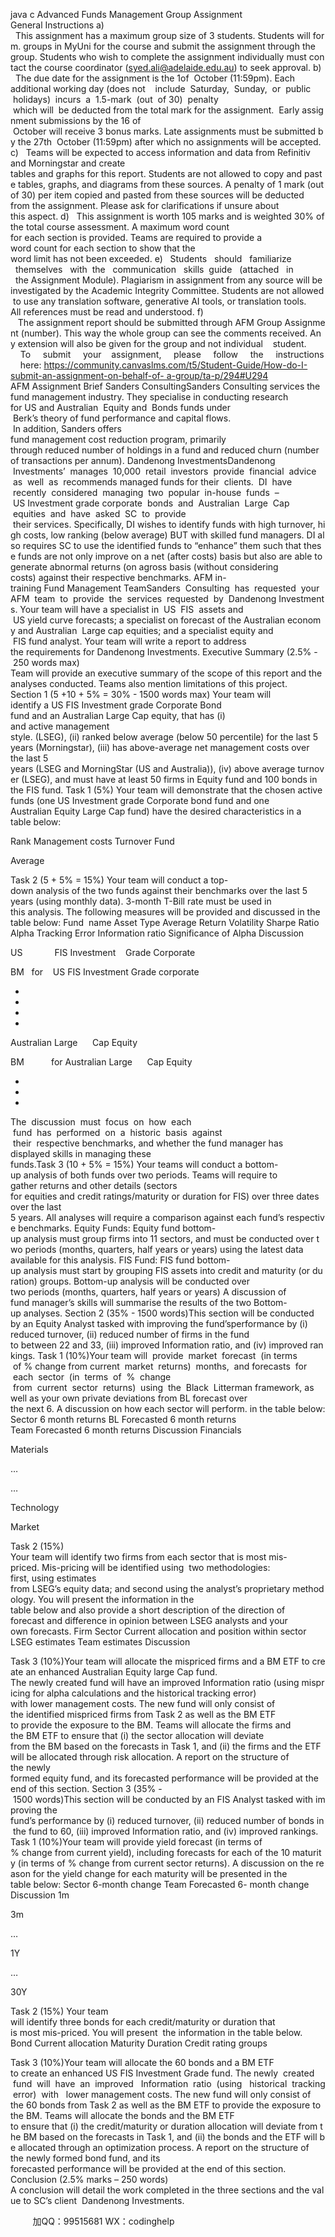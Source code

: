 java c
Advanced Funds Management
Group Assignment
General Instructions
a)   This assignment has a maximum group size of 3 students. Students will form. groups in MyUni for the course and submit the assignment through the group. Students who wish to complete the assignment individually must contact the course coordinator (syed.ali@adelaide.edu.au) to seek approval.
b)   The due date for the assignment is the 1of  October (11:59pm). Each additional working day (does not    include  Saturday,  Sunday,  or  public  holidays)  incurs  a  1.5-mark  (out  of 30)  penalty  which will  be deducted from the total mark for the assignment.  Early assignment submissions by the 16 of  October will receive 3 bonus marks. Late assignments must be submitted by the 27th  October (11:59pm) after which no assignments will be accepted.
c)   Teams will be expected to access information and data from Refinitiv and Morningstar and create tables and graphs for this report. Students are not allowed to copy and paste tables, graphs, and diagrams from these sources. A penalty of 1 mark (out of 30) per item copied and pasted from these sources will be deducted from the assignment. Please ask for clarifications if unsure about this aspect.
d)   This assignment is worth 105 marks and is weighted 30% of the total course assessment. A maximum word count for each section is provided. Teams are required to provide a word count for each section to show that the word limit has not been exceeded.
e)   Students   should   familiarize   themselves   with  the   communication   skills  guide   (attached   in   the Assignment Module). Plagiarism in assignment from any source will be investigated by the Academic Integrity Committee. Students are not allowed to use any translation software, generative AI tools, or translation tools. All references must be read and understood.
f)    The assignment report should be submitted through AFM Group Assignment (number). This way the whole group can see the comments received. Any extension will also be given for the group and not individual    student.     To     submit     your    assignment,     please     follow     the     instructions     here:
https://community.canvaslms.com/t5/Student-Guide/How-do-I-submit-an-assignment-on-behalf-of- a-group/ta-p/294#U294
AFM Assignment Brief
Sanders ConsultingSanders Consulting services the fund management industry. They specialise in conducting research for US and Australian  Equity and  Bonds funds under  Berk’s theory of fund performance and capital flows.  In addition, Sanders offers fund management cost reduction program, primarily through reduced number of holdings in a fund and reduced churn (number of transactions per annum).
Dandenong InvestmentsDandenong  Investments’  manages  10,000  retail  investors  provide  financial  advice  as  well  as  recommends managed funds for their  clients.  DI  have  recently  considered  managing  two  popular  in-house  funds  –  US Investment grade corporate  bonds  and  Australian  Large  Cap  equities  and  have  asked  SC  to  provide  their services. Specifically, DI wishes to identify funds with high turnover, high costs, low ranking (below average) BUT with skilled fund managers. DI also requires SC to use the identified funds to “enhance” them such that these funds are not only improve on a net (after costs) basis but also are able to generate abnormal returns (on agross basis (without considering costs) against their respective benchmarks.
AFM in-training Fund Management TeamSanders  Consulting  has  requested  your  AFM  team  to  provide  the  services  requested  by  Dandenong Investments. Your team will have a specialist in  US  FIS  assets and  US yield curve forecasts; a specialist on forecast of the Australian economy and Australian  Large cap equities; and a specialist equity and  FIS fund analyst. Your team will write a report to address the requirements for Dandenong Investments.
Executive Summary (2.5% - 250 words max)
Team will provide an executive summary of the scope of this report and the analyses conducted. Teams also mention limitations of this project.
Section 1 (5 +10 + 5% = 30% - 1500 words max)
Your team will identify a US FIS Investment grade Corporate Bond fund and an Australian Large Cap equity, that has (i) and active management style. (LSEG), (ii) ranked below average (below 50 percentile) for the last 5 years (Morningstar), (iii) has above-average net management costs over the last 5 years (LSEG and MorningStar (US and Australia)), (iv) above average turnover (LSEG), and must have at least 50 firms in Equity fund and 100 bonds in the FIS fund.
Task 1 (5%) Your team will demonstrate that the chosen active funds (one US Investment grade Corporate bond fund and one Australian Equity Large Cap fund) have the desired characteristics in a table below:

Rank
Management costs
Turnover
Fund



Average



Task 2 (5 + 5% = 15%) Your team will conduct a top-down analysis of the two funds against their benchmarks over the last 5 years (using monthly data). 3-month T-Bill rate must be used in this analysis. The following measures will be provided and discussed in the table below:
Fund  name
Asset Type
Average Return
Volatility
Sharpe Ratio
Alpha
Tracking Error
Information ratio
Significance of Alpha
Discussion

US             FIS Investment    Grade
Corporate









BM   for    US
FIS
Investment Grade
corporate


-
-
-
-


Australian
Large      Cap Equity









BM           for Australian
Large      Cap Equity




-
-
-

The  discussion  must  focus  on  how  each  fund  has  performed  on  a  historic  basis  against  their  respective benchmarks, and whether the fund manager has displayed skills in managing these funds.Task 3 (10 + 5% = 15%) Your teams will conduct a bottom-up analysis of both funds over two periods. Teams will require to gather returns and other details (sectors for equities and credit ratings/maturity or duration for FIS) over three dates over the last 5 years. All analyses will require a comparison against each fund’s respective benchmarks.
Equity Funds: Equity fund bottom-up analysis must group firms into 11 sectors, and must be conducted over two periods (months, quarters, half years or years) using the latest data available for this analysis.
FIS Fund: FIS fund bottom-up analysis must start by grouping FIS assets into credit and maturity (or duration) groups. Bottom-up analysis will be conducted over two periods (months, quarters, half years or years)
A discussion of fund manager’s skills will summarise the results of the two Bottom-up analyses.
Section 2 (35% - 1500 words)This section will be conducted by an Equity Analyst tasked with improving the fund’sperformance by (i) reduced turnover, (ii) reduced number of firms in the fund to between 22 and 33, (iii) improved Information ratio, and (iv) improved rankings.
Task 1 (10%)Your team will  provide  market  forecast  (in terms  of % change from current  market  returns)  months,  and forecasts  for  each  sector  (in  terms  of  %  change  from  current  sector  returns)  using  the  Black  Litterman framework, as well as your own private deviations from BL forecast over the next 6. A discussion on how each sector will perform. in the table below:
Sector
6 month returns
BL Forecasted 6 month returns
Team Forecasted 6 month returns
Discussion
Financials




Materials






…




…




Technology




Market




Task 2 (15%)
Your team will identify two firms from each sector that is most mis-priced. Mis-pricing will be identified using  two methodologies: first, using estimates from LSEG’s equity data; and second using the analyst’s proprietary methodology. You will present the information in the table below and also provide a short description of the direction of forecast and difference in opinion between LSEG analysts and your own forecasts.
Firm
Sector
Current allocation
and position within
sector
LSEG
estimates
Team
estimates
Discussion







Task 3 (10%)Your team will allocate the mispriced firms and a BM ETF to create an enhanced Australian Equity large Cap fund. The newly created fund will have an improved Information ratio (using mispricing for alpha calculations and the historical tracking error) with lower management costs. The new fund will only consist of the identified mispriced firms from Task 2 as well as the BM ETF to provide the exposure to the BM. Teams will allocate the firms and the BM ETF to ensure that (i) the sector allocation will deviate from the BM based on the forecasts in Task 1, and (ii) the firms and the ETF will be allocated through risk allocation.
A report on the structure of the newly formed equity fund, and its forecasted performance will be provided at the end of this section.
Section 3 (35% - 1500 words)This section will be conducted by an FIS Analyst tasked with improving the fund’s performance by (i) reduced turnover, (ii) reduced number of bonds in the fund to 60, (iii) improved Information ratio, and (iv) improved rankings.
Task 1 (10%)Your team will provide yield forecast (in terms of % change from current yield), including forecasts for each of the 10 maturity (in terms of % change from current sector returns). A discussion on the reason for the yield change for each maturity will be presented in the table below:
Sector
6-month change
Team Forecasted 6- month change
Discussion
1m



3m



…



1Y



…



30Y



Task 2 (15%)
Your team will identify three bonds for each credit/maturity or duration that is most mis-priced. You will present  the information in the table below.
Bond
Current allocation
Maturity
Duration
Credit rating groups






Task 3 (10%)Your team will allocate the 60 bonds and a BM ETF to create an enhanced US FIS Investment Grade fund. The newly  created  fund  will  have  an  improved   Information  ratio  (using   historical  tracking  error)  with   lower management costs. The new fund will only consist of the 60 bonds from Task 2 as well as the BM ETF to provide the exposure to the BM. Teams will allocate the bonds and the BM ETF to ensure that (i) the credit/maturity or duration allocation will deviate from the BM based on the forecasts in Task 1, and (ii) the bonds and the ETF will be allocated through an optimization process.
A report on the structure of the newly formed bond fund, and its forecasted performance will be provided at the end of this section.
Conclusion (2.5% marks – 250 words)
A conclusion will detail the work completed in the three sections and the value to SC’s client  Dandenong Investments.

         
加QQ：99515681  WX：codinghelp
